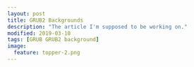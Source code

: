 ```yaml
---
layout: post
title: GRUB2 Backgrounds
description: "The article I'm supposed to be working on."
modified: 2019-03-10
tags: [GRUB GRUB2 background]
image:
  feature: topper-2.png
---
```



